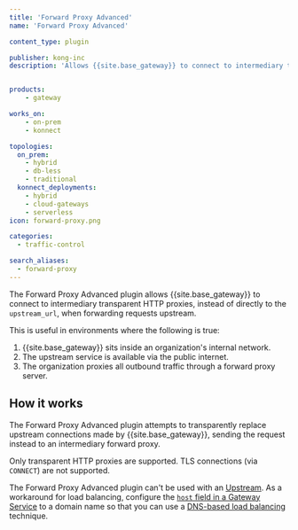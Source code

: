 ```yaml
---
title: 'Forward Proxy Advanced'
name: 'Forward Proxy Advanced'

content_type: plugin

publisher: kong-inc
description: 'Allows {{site.base_gateway}} to connect to intermediary transparent HTTP proxies'


products:
    - gateway

works_on:
    - on-prem
    - konnect

topologies:
  on_prem:
    - hybrid
    - db-less
    - traditional
  konnect_deployments:
    - hybrid
    - cloud-gateways
    - serverless
icon: forward-proxy.png

categories:
  - traffic-control

search_aliases:
  - forward-proxy
---
```


The Forward Proxy Advanced plugin allows {{site.base_gateway}} to connect to intermediary transparent HTTP proxies, instead of directly to the `upstream_url`, when forwarding requests upstream. 

This is useful in environments where the following is true:
1. {{site.base_gateway}} sits inside an organization's internal network.
2. The upstream service is available via the public internet.
3. The organization proxies all outbound traffic through a forward proxy server.

## How it works

The Forward Proxy Advanced plugin attempts to transparently replace upstream connections made by {{site.base_gateway}}, sending the request instead to an intermediary forward proxy.

Only transparent HTTP proxies are supported. TLS connections (via `CONNECT`) are not supported.

The Forward Proxy Advanced plugin can't be used with an [Upstream](/gateway/entities/upstream/).
As a workaround for load balancing, configure the [`host` field in a Gateway Service](/gateway/entities/service/#schema) to a domain name so that you can use a 
[DNS-based load balancing](/gateway/traffic-control/load-balancing-reference/#dns-based-load-balancing) technique.


